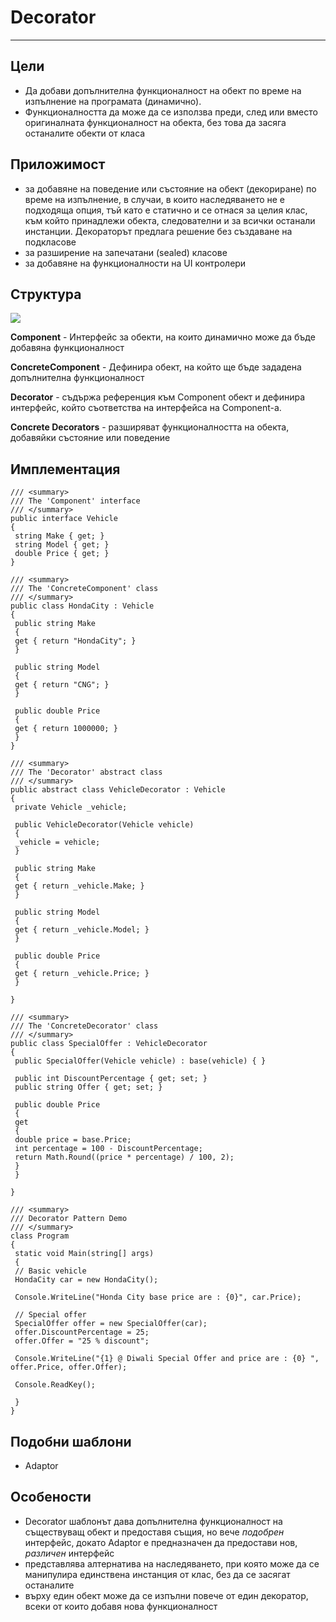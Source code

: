 # Decorator #
----------

## Цели ##
- Да добави допълнителна функционалност на обект по време на изпълнение на програмата (динамично). 
- Функционалността да може да се използва преди, след или вместо оригиналната функционалност на обекта, без това да засяга останалите обекти от класа



## Приложимост ##
- за добавяне на поведение или състояние на обект (декориране) по време на изпълнение, в случаи, в които наследяването не е подходяща опция, тъй като е статично и се отнася за целия клас, към който принадлежи обекта, следователни и за всички останали инстанции. Декораторът предлага решение без създаване на подкласове
- за разширение на запечатани (sealed) класове
- за добавяне на функционалности на UI контролери


## Структура ##
![](http://www.oodesign.com/images/design_patterns/structural/decorator-design-pattern-implementation-uml-class-diagram.png)

**Component** -  Интерфейс за обекти, на които динамично може да бъде добавяна функционалност

**ConcreteComponent** - Дефинира обект, на който ще бъде зададена допълнителна функционалност

**Decorator** - съдържа референция към Component обект и дефинира интерфейс, който съответства на интерфейса на Component-a.

**Concrete Decorators** - разширяват функционалността на обекта, добавяйки състояние или поведение

## Имплементация

	/// <summary>
	/// The 'Component' interface
	/// </summary>
	public interface Vehicle
	{
	 string Make { get; }
	 string Model { get; }
	 double Price { get; }
	}
	 
	/// <summary>
	/// The 'ConcreteComponent' class
	/// </summary>
	public class HondaCity : Vehicle
	{
	 public string Make
	 {
	 get { return "HondaCity"; }
	 }
	 
	 public string Model
	 {
	 get { return "CNG"; }
	 }
	 
	 public double Price
	 {
	 get { return 1000000; }
	 }
	}
	 
	/// <summary>
	/// The 'Decorator' abstract class
	/// </summary>
	public abstract class VehicleDecorator : Vehicle
	{
	 private Vehicle _vehicle;
	 
	 public VehicleDecorator(Vehicle vehicle)
	 {
	 _vehicle = vehicle;
	 }
	 
	 public string Make
	 {
	 get { return _vehicle.Make; }
	 }
	 
	 public string Model
	 {
	 get { return _vehicle.Model; }
	 }
	 
	 public double Price
	 {
	 get { return _vehicle.Price; }
	 }
	 
	}
	 
	/// <summary>
	/// The 'ConcreteDecorator' class
	/// </summary>
	public class SpecialOffer : VehicleDecorator
	{
	 public SpecialOffer(Vehicle vehicle) : base(vehicle) { }
	 
	 public int DiscountPercentage { get; set; }
	 public string Offer { get; set; }
	 
	 public double Price
	 {
	 get
	 {
	 double price = base.Price;
	 int percentage = 100 - DiscountPercentage;
	 return Math.Round((price * percentage) / 100, 2);
	 }
	 }
	 
	}
	 
	/// <summary>
	/// Decorator Pattern Demo
	/// </summary>
	class Program
	{
	 static void Main(string[] args)
	 {
	 // Basic vehicle
	 HondaCity car = new HondaCity();
	 
	 Console.WriteLine("Honda City base price are : {0}", car.Price);
	 
	 // Special offer
	 SpecialOffer offer = new SpecialOffer(car);
	 offer.DiscountPercentage = 25;
	 offer.Offer = "25 % discount";
	 
	 Console.WriteLine("{1} @ Diwali Special Offer and price are : {0} ", offer.Price, offer.Offer);
	 
	 Console.ReadKey();
	 
	 }
	}

## Подобни шаблони ##
- Adaptor

## Особености ##

- Decorator шаблонът дава допълнителна функционалност на съществуващ обект и предоставя същия, но вече *подобрен* интерфейс, докато  Adaptor е предназначен да предостави нов, *различен* интерфейс
- представлява алтернатива на наследяването, при която може да се манипулира единствена инстанция от клас, без да се засягат останалите
- върху един обект може да се изпълни повече от един декоратор, всеки от които добавя нова функционалност







